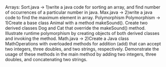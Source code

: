 Arrays:
Sort.java -> 1)write a java code for sorting an array, and find number of occurrences of a particular number in java.
 Max.java -> 2)write a java code to find the maximum element in array.
Polymorphism
Polymorphism -> 1)Create a base class Animal with a method makeSound(). Create two derived classes Dog and Cat that override the makeSound() method. Illustrate runtime polymorphism by creating objects of both derived classes and invoking the method.
Math.java -> 2)Create a Java class MathOperations with overloaded methods for addition (add) that can accept two integers, three doubles, and two strings, respectively. Demonstrate the usage of these methods in the main method by adding two integers, three doubles, and concatenating two strings.
